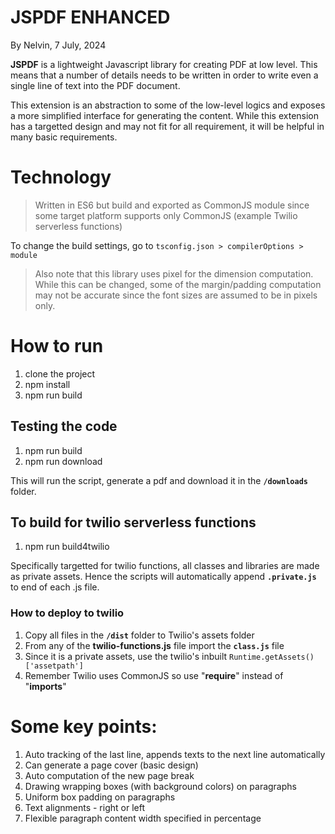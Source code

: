 # JSPDF ENHANCED
By Nelvin, 7 July, 2024

**JSPDF** is a lightweight Javascript library for creating PDF at low level. This means that a number of details needs to be written in order to write even a single line of text into the PDF document.

This extension is an abstraction to some of the low-level logics and exposes a more simplified interface for generating the content. While this extension has a targetted design and may not fit for all requirement, it will be helpful in many basic requirements. 

# Technology
> Written in ES6 but build and exported as CommonJS module since some target platform supports only CommonJS (example Twilio serverless functions)

To change the build settings, go to `tsconfig.json > compilerOptions > module` 

> Also note that this library uses pixel for the dimension computation. While this can be changed, some of the margin/padding computation may not be accurate since the font sizes are assumed to be in pixels only.

# How to run
1. clone the project
2. npm install
3. npm run build


## Testing the code
1. npm run build
2. npm run download

This will run the script, generate a pdf and download it in the **`/downloads`** folder.

## To build for twilio serverless functions
1. npm run build4twilio

Specifically targetted for twilio functions, all classes and libraries are made as private assets. Hence the scripts will automatically append **`.private.js`** to end of each .js file.

### How to deploy to twilio
1. Copy all files in the **`/dist`** folder to Twilio's assets folder
2. From any of the **twilio-functions.js** file import the **`class.js`** file
3. Since it is a private assets, use the  twilio's inbuilt `Runtime.getAssets()['assetpath']`
4. Remember Twilio uses CommonJS so use "**require**" instead of "**imports**"


# Some key points:
1. Auto tracking of the last line, appends texts to the next line automatically
2. Can generate a page cover (basic design) 
3. Auto computation of the new page break
4. Drawing wrapping boxes (with background colors) on paragraphs
5. Uniform box padding on paragraphs
6. Text alignments - right or left
7. Flexible paragraph content width specified in percentage